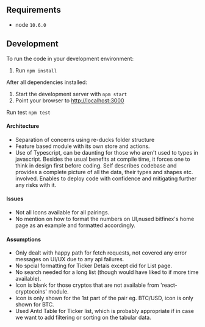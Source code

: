 ## Requirements
* node `10.6.0`

Development
-----------
To run the code in your development environment:

1. Run `npm install`

After all dependencies installed:

1. Start the development server with `npm start`
2. Point your browser to [http://localhost:3000](http://localhost:3000)

Run test
`npm test`

#### Architecture
- Separation of concerns using re-ducks folder structure
- Feature based module with its own store and actions.
- Use of Typescript, can be daunting for those who aren't used to types in javascript. 
Besides the usual benefits at compile time, it forces one to think in design first before coding. 
Self describes codebase and provides a complete picture of all the data, their types and shapes etc. involved.
Enables to deploy code with confidence and mitigating further any risks with it.

#### Issues
- Not all Icons available for all pairings.
- No mention on how to format the numbers on UI,nused bitfinex's home page as an example and formatted accordingly.

#### Assumptions

- Only dealt with happy path for fetch requests, not covered any error messages on UI/UX due to any api failures.
- No spcial formatting for Ticker Detais except did for List page.
- No search needed for a long list (though would have liked to if more time available).
- Icon is blank for those cryptos that are not available from 'react-cryptocoins' module.
- Icon is only shown for the 1st part of the pair eg. BTC/USD, icon is only shown for BTC.
- Used Antd Table for Ticker list, which is probably appropriate if in case we want to add filtering or sorting on the tabular data.